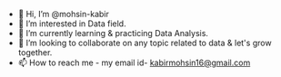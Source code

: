 - 👋 Hi, I’m @mohsin-kabir
- 👀 I’m interested in Data field.
- 🌱 I’m currently learning & practicing Data Analysis.
- 💞️ I’m looking to collaborate on any topic related to data & let's grow together.
- 📫 How to reach me - my email id- kabirmohsin16@gmail.com

<!---
mohsin-kabir/mohsin-kabir is a ✨ special ✨ repository because its `README.md` (this file) appears on your GitHub profile.
You can click the Preview link to take a look at your changes.
--->
